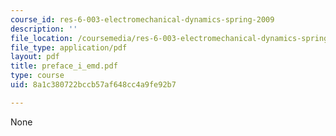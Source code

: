```yaml
---
course_id: res-6-003-electromechanical-dynamics-spring-2009
description: ''
file_location: /coursemedia/res-6-003-electromechanical-dynamics-spring-2009/8a1c380722bccb57af648cc4a9fe92b7_preface_i_emd.pdf
file_type: application/pdf
layout: pdf
title: preface_i_emd.pdf
type: course
uid: 8a1c380722bccb57af648cc4a9fe92b7

---
```

None